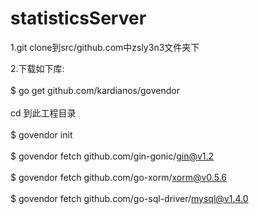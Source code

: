 # statisticsServer

1.git clone到src/github.com中zsly3n3文件夹下

2.下载如下库:<br/><br/>$ go get github.com/kardianos/govendor<br/><br/>cd 到此工程目录<br/><br/>$ govendor init<br/><br/>$ govendor fetch github.com/gin-gonic/gin@v1.2<br/><br/>$ govendor fetch github.com/go-xorm/xorm@v0.5.6<br/><br/>$ govendor fetch github.com/go-sql-driver/mysql@v1.4.0
